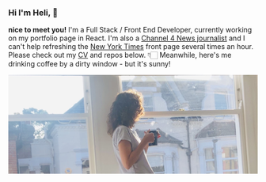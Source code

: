 ### Hi I'm Heli, 👋
**nice to meet you!**
I'm a Full Stack / Front End Developer, currently working on my portfolio page in React. I'm also a <a href="https://www.channel4.com/news/">Channel 4 News journalist</a> and I can't help refreshing the <a href="https://www.nytimes.com/">New York Times</a> front page several times an hour. Please check out my <a href="https://github.com/PacificRebel/CV">CV</a> and repos below. 👇🏻 Meanwhile, here's me drinking coffee by a dirty window - but it's sunny!

<img src="./public/Window_1.png"/>  

<!--
**PacificRebel/PacificRebel** is a ✨ _special_ ✨ repository because its `README.md` (this file) appears on your GitHub profile.

Here are some ideas to get you started:

- 🔭 I’m currently working on ...
- 🌱 I’m currently learning ...
- 👯 I’m looking to collaborate on ...
- 🤔 I’m looking for help with ...
- 💬 Ask me about ...
- 📫 How to reach me: ...
- 😄 Pronouns: ...
- ⚡ Fun fact: ...
-->
